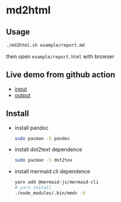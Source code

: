 # md2html

## Usage

```bash
./md2html.sh example/report.md
```

then open `example/report.html` with browser

## Live demo from github action

- [input](https://y9c.github.io/md2html/report.txt)
- [output](https://y9c.github.io/md2html/report.html)

## Install

- install pandoc

  ```bash
  sudo pacman -S pandoc
  ```

- install dot2text dependence

  ```bash
  sudo pacman -S dot2tex
  ```

- install mermaid.cli dependence

  ```bash
  yarn add @mermaid-js/mermaid-cli
  # yarn install
  ./node_modules/.bin/mmdc -h
  ```
